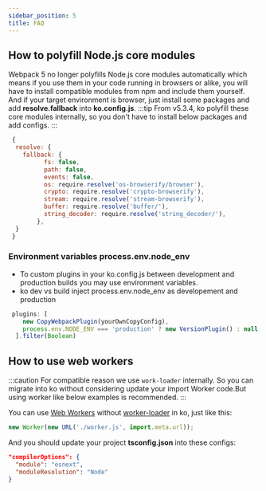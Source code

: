 ```yaml
---
sidebar_position: 5
title: FAQ
---
```


## How to polyfill Node.js core modules

Webpack 5 no longer polyfills Node.js core modules automatically which means if you use them in your code running in browsers or alike, you will have to install compatible modules from npm and include them yourself. And if your target environment is browser, just install some packages and add **resolve.fallback** into **ko.config.js**.
:::tip
From v5.3.4, ko polyfill these core modules internally, so you don't have to install below packages and add configs.
:::

```js
 {
  resolve: {
    fallback: {
          fs: false,
          path: false,
          events: false,
          os: require.resolve('os-browserify/browser'),
          crypto: require.resolve('crypto-browserify'),
          stream: require.resolve('stream-browserify'),
          buffer: require.resolve('buffer/'),
          string_decoder: require.resolve('string_decoder/'),
        },
  }
 }
```

### Environment variables process.env.node_env 

* To custom plugins in your ko.config.js between development and production builds you may use environment variables.
* ko dev vs build inject process.env.node_env as developement and production

```js
 plugins: [
    new CopyWebpackPlugin(yourOwnCopyConfig),
    process.env.NODE_ENV === 'production' ? new VersionPlugin() : null
  ].filter(Boolean)

```

## How to use web workers

:::caution
For compatible reason we use `work-loader` internally. So you can migrate into ko without considering update your import Worker code.But using worker like below examples is recommended.
:::

You can use [Web Workers](https://developer.mozilla.org/en-US/docs/Web/API/Web_Workers_API/Using_web_workers) without [worker-loader](https://github.com/webpack-contrib/worker-loader) in ko, just like this:

```js
new Worker(new URL('./worker.js', import.meta.url));
```

And you should update your project **tsconfig.json** into these configs:

```json
"compilerOptions": {         
  "module": "esnext",         
  "moduleResolution": "Node"   
} 
```
